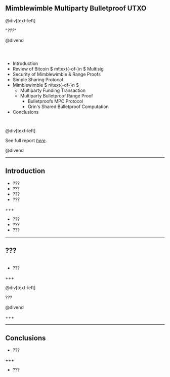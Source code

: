 <head>
<style>
div.LineHeight20per {
  line-height: 20%;
}
div.LineHeight100per {
  line-height: 100%;
}
div.LineHeight200per {
  line-height: 200%;
}
</style>
</head>

## Mimblewimble Multiparty Bulletproof UTXO

@div[text-left]

"<i>???</i>"

@divend

<div class="LineHeight200per"> <br></div>

- Introduction
- Review of Bitcoin $ m\text{-of-}n $ Multisig
- Security of Mimblewimble & Range Proofs
- Simple Sharing Protocol
- Mimblewimble $ n\text{-of-}n $ 
  - Multiparty Funding Transaction
  - Multiparty Bulletproof Range Proof
    - Bulletproofs MPC Protocol
    - Grin's Shared Bulletproof Computation
- Conclusions

<div class="LineHeight100per"> <br></div>

@div[text-left]

See full report [*here*](https://tlu.tarilabs.com/protocols/mimblewimble-mp-bp-utxo/MainReport.html).

@divend

---

## Introduction

- ???
- ???
- ???
- ???

+++

- ???
- ???
- ???



---

## ???

<div class="LineHeight20per"> <br></div>

- ???

+++

@div[text-left]

???

@divend

+++



---

## Conclusions

- ???

+++


- ???
